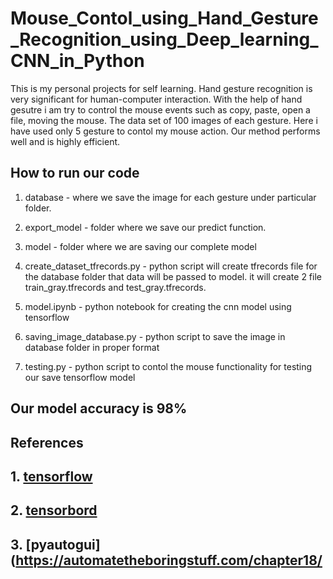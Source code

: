 # Mouse_Contol_using_Hand_Gesture_Recognition_using_Deep_learning_CNN_in_Python
This is my personal projects for self learning.
Hand gesture recognition is very significant for human-computer interaction. With the help of hand gesutre i am try to control the mouse events such as copy, paste, open a file, moving the mouse. The  data set of 100 images of each gesture. Here i have used only 5 gesture to contol my mouse action. Our method performs well and is highly efficient.

## How to run our code

 
1. database - where we save the image for each gesture under particular folder.

2. export_model - folder where we save our predict function.

3. model - folder where we are saving our complete model

4. create_dataset_tfrecords.py - python script will create tfrecords file for the database folder that data will be passed to model. it will create 2 file train_gray.tfrecords and test_gray.tfrecords.

5. model.ipynb - python notebook for creating the cnn model using tensorflow

6. saving_image_database.py - python script to save the image in database folder in proper format

7. testing.py - python script to contol the mouse functionality for testing our save tensorflow model


## Our model accuracy is 98%

## References

## 1. [tensorflow](https://www.tensorflow.org/tutorials/estimators/cnn)

## 2. [tensorbord](https://www.tensorflow.org/guide/summaries_and_tensorboard)

## 3. [pyautogui](https://automatetheboringstuff.com/chapter18/
